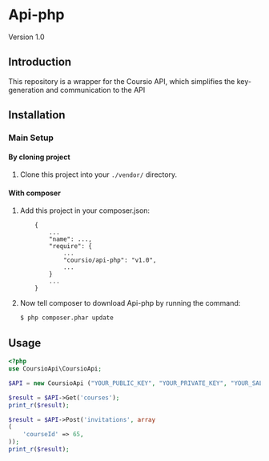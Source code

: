 Api-php
=======
Version 1.0

Introduction
------------

This repository is a wrapper for the Coursio API, which simplifies the key-generation and communication to the API

Installation
------------

### Main Setup

#### By cloning project

1. Clone this project into your `./vendor/` directory.

#### With composer

1. Add this project in your composer.json:

    ```
        {
            ...
            "name": ...,
            "require": {
                ...
                "coursio/api-php": "v1.0",
                ...
            }
            ...
        }
    ```

2. Now tell composer to download Api-php by running the command:

    ```bash
    $ php composer.phar update
    ```

Usage
------------

```php
<?php
use CoursioApi\CoursioApi;

$API = new CoursioApi ("YOUR_PUBLIC_KEY", "YOUR_PRIVATE_KEY", "YOUR_SALT");

$result = $API->Get('courses');
print_r($result);

$result = $API->Post('invitations', array
(
    'courseId' => 65,
));
print_r($result);
```